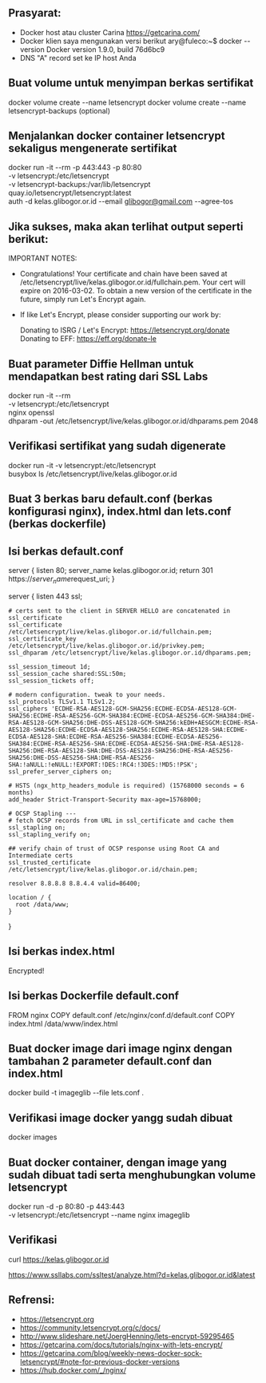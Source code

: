 ## Prasyarat:

- Docker host atau cluster Carina https://getcarina.com/
- Docker klien saya mengunakan versi berikut
ary@fuleco:~$ docker --version
Docker version 1.9.0, build 76d6bc9
- DNS "A" record set ke IP host Anda

## Buat volume untuk menyimpan berkas sertifikat
docker volume create --name letsencrypt
docker volume create --name letsencrypt-backups (optional)

## Menjalankan docker container letsencrypt sekaligus mengenerate sertifikat
docker run -it --rm -p 443:443 -p 80:80 \
    -v letsencrypt:/etc/letsencrypt \
    -v letsencrypt-backups:/var/lib/letsencrypt \
    quay.io/letsencrypt/letsencrypt:latest \
    auth -d kelas.glibogor.or.id --email glibogor@gmail.com --agree-tos

## Jika sukses, maka akan terlihat output seperti berikut: 
IMPORTANT NOTES:
 - Congratulations! Your certificate and chain have been saved at
   /etc/letsencrypt/live/kelas.glibogor.or.id/fullchain.pem. Your cert will
   expire on 2016-03-02. To obtain a new version of the certificate in
   the future, simply run Let's Encrypt again.
 - If like Let's Encrypt, please consider supporting our work by:

   Donating to ISRG / Let's Encrypt:   https://letsencrypt.org/donate
   Donating to EFF:                    https://eff.org/donate-le

## Buat parameter Diffie Hellman untuk mendapatkan best rating dari SSL Labs
docker run -it --rm \
    -v letsencrypt:/etc/letsencrypt \
    nginx openssl \
    dhparam -out /etc/letsencrypt/live/kelas.glibogor.or.id/dhparams.pem 2048

## Verifikasi sertifikat yang sudah digenerate
docker run -it -v letsencrypt:/etc/letsencrypt \
    busybox ls /etc/letsencrypt/live/kelas.glibogor.or.id

## Buat 3 berkas baru default.conf (berkas konfigurasi nginx), index.html dan lets.conf (berkas dockerfile)

## Isi berkas default.conf
server {
    listen         80;
    server_name    kelas.glibogor.or.id;
    return         301 https://$server_name$request_uri;
}

server {
    listen 443 ssl;

    # certs sent to the client in SERVER HELLO are concatenated in ssl_certificate
    ssl_certificate /etc/letsencrypt/live/kelas.glibogor.or.id/fullchain.pem;
    ssl_certificate_key /etc/letsencrypt/live/kelas.glibogor.or.id/privkey.pem;
    ssl_dhparam /etc/letsencrypt/live/kelas.glibogor.or.id/dhparams.pem;

    ssl_session_timeout 1d;
    ssl_session_cache shared:SSL:50m;
    ssl_session_tickets off;

    # modern configuration. tweak to your needs.
    ssl_protocols TLSv1.1 TLSv1.2;
    ssl_ciphers 'ECDHE-RSA-AES128-GCM-SHA256:ECDHE-ECDSA-AES128-GCM-SHA256:ECDHE-RSA-AES256-GCM-SHA384:ECDHE-ECDSA-AES256-GCM-SHA384:DHE-RSA-AES128-GCM-SHA256:DHE-DSS-AES128-GCM-SHA256:kEDH+AESGCM:ECDHE-RSA-AES128-SHA256:ECDHE-ECDSA-AES128-SHA256:ECDHE-RSA-AES128-SHA:ECDHE-ECDSA-AES128-SHA:ECDHE-RSA-AES256-SHA384:ECDHE-ECDSA-AES256-SHA384:ECDHE-RSA-AES256-SHA:ECDHE-ECDSA-AES256-SHA:DHE-RSA-AES128-SHA256:DHE-RSA-AES128-SHA:DHE-DSS-AES128-SHA256:DHE-RSA-AES256-SHA256:DHE-DSS-AES256-SHA:DHE-RSA-AES256-SHA:!aNULL:!eNULL:!EXPORT:!DES:!RC4:!3DES:!MD5:!PSK';
    ssl_prefer_server_ciphers on;

    # HSTS (ngx_http_headers_module is required) (15768000 seconds = 6 months)
    add_header Strict-Transport-Security max-age=15768000;

    # OCSP Stapling ---
    # fetch OCSP records from URL in ssl_certificate and cache them
    ssl_stapling on;
    ssl_stapling_verify on;

    ## verify chain of trust of OCSP response using Root CA and Intermediate certs
    ssl_trusted_certificate /etc/letsencrypt/live/kelas.glibogor.or.id/chain.pem;

    resolver 8.8.8.8 8.8.4.4 valid=86400;

    location / {
      root /data/www;
    }
}

## Isi berkas index.html
Encrypted!

## Isi berkas Dockerfile default.conf
FROM nginx
COPY default.conf /etc/nginx/conf.d/default.conf
COPY index.html /data/www/index.html

## Buat docker image dari image nginx dengan tambahan 2 parameter default.conf dan index.html
docker build -t imageglib --file lets.conf .

## Verifikasi image docker yangg sudah dibuat
docker images

## Buat docker container, dengan image yang sudah dibuat tadi serta menghubungkan volume letsencrypt 
docker run -d -p 80:80 -p 443:443 \
  -v letsencrypt:/etc/letsencrypt --name nginx imageglib

## Verifikasi 
curl https://kelas.glibogor.or.id

https://www.ssllabs.com/ssltest/analyze.html?d=kelas.glibogor.or.id&latest

## Refrensi:
- https://letsencrypt.org
- https://community.letsencrypt.org/c/docs/
- http://www.slideshare.net/JoergHenning/lets-encrypt-59295465
- https://getcarina.com/docs/tutorials/nginx-with-lets-encrypt/
- https://getcarina.com/blog/weekly-news-docker-sock-letsencrypt/#note-for-previous-docker-versions
- https://hub.docker.com/_/nginx/


